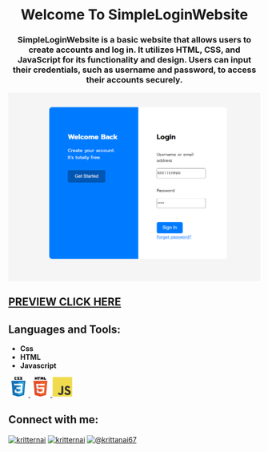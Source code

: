 
<h1 align="center">Welcome To SimpleLoginWebsite</h1>
<h3 align="center">
SimpleLoginWebsite is a basic website that allows users to create accounts and log in. It utilizes HTML, CSS, and JavaScript for its functionality and design. Users can input their credentials, such as username and password, to access their accounts securely.</h3>

<a href="https://kritternai.github.io/SimpleLoginWebsite/"><img align="center" src="https://github.com/Kritternai/SimpleLoginWebsite/raw/de4c7a87d60e104556c8e3ae4edd13d500109de8/Preview/SimpleLoginWebsite.png"  /></a>

<h2 align="left"><a href="https://kritternai.github.io/SimpleLoginWebsite/" target="_blank">PREVIEW CLICK HERE</a></h2>



<h2 align="Left">Languages and Tools:</h2> 

- **Css**
- **HTML**
- **Javascript**

<p align="left"> <a href="https://www.w3schools.com/css/" target="_blank" rel="noreferrer"> <img src="https://raw.githubusercontent.com/devicons/devicon/master/icons/css3/css3-original-wordmark.svg" alt="css3" width="40" height="40"/> </a> <a href="https://www.w3.org/html/" target="_blank" rel="noreferrer"> <img src="https://raw.githubusercontent.com/devicons/devicon/master/icons/html5/html5-original-wordmark.svg" alt="html5" width="40" height="40"/> </a> <a href="https://developer.mozilla.org/en-US/docs/Web/JavaScript" target="_blank" rel="noreferrer"> <img src="https://raw.githubusercontent.com/devicons/devicon/master/icons/javascript/javascript-original.svg" alt="javascript" width="40" height="40"/> </a> </p>



<h2 align="left">Connect with me:</h2>
<p align="left">
<a href="https://fb.com/kritternai" target="blank"><img align="center" src="https://raw.githubusercontent.com/rahuldkjain/github-profile-readme-generator/master/src/images/icons/Social/facebook.svg" alt="kritternai" height="30" width="40" /></a>
<a href="https://instagram.com/kritternai" target="blank"><img align="center" src="https://raw.githubusercontent.com/rahuldkjain/github-profile-readme-generator/master/src/images/icons/Social/instagram.svg" alt="kritternai" height="30" width="40" /></a>
<a href="https://www.hackerearth.com/@krittanai67" target="blank"><img align="center" src="https://raw.githubusercontent.com/rahuldkjain/github-profile-readme-generator/master/src/images/icons/Social/hackerearth.svg" alt="@krittanai67" height="30" width="40" /></a>
</p>
